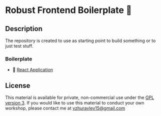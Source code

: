 # Robust Frontend Boilerplate 🦾

## Description
The repository is created to use as starting point to build something or to just test stuff.


### Boilerplate

- 🔵 [React Application](react)

## License

This material is available for private, non-commercial use under the
[GPL version 3](http://www.gnu.org/licenses/gpl-3.0-standalone.html). If you
would like to use this material to conduct your own workshop, please contact me
at vzhuravlev15@gmail.com
